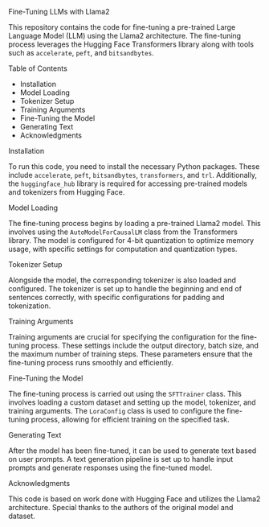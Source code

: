 Fine-Tuning LLMs with Llama2

This repository contains the code for fine-tuning a pre-trained Large Language Model (LLM) using the Llama2 architecture. The fine-tuning process leverages the Hugging Face Transformers library along with tools such as `accelerate`, `peft`, and `bitsandbytes`.

Table of Contents
- Installation
- Model Loading
- Tokenizer Setup
- Training Arguments
- Fine-Tuning the Model
- Generating Text
- Acknowledgments

Installation

To run this code, you need to install the necessary Python packages. These include `accelerate`, `peft`, `bitsandbytes`, `transformers`, and `trl`. Additionally, the `huggingface_hub` library is required for accessing pre-trained models and tokenizers from Hugging Face.

Model Loading

The fine-tuning process begins by loading a pre-trained Llama2 model. This involves using the `AutoModelForCausalLM` class from the Transformers library. The model is configured for 4-bit quantization to optimize memory usage, with specific settings for computation and quantization types.

Tokenizer Setup

Alongside the model, the corresponding tokenizer is also loaded and configured. The tokenizer is set up to handle the beginning and end of sentences correctly, with specific configurations for padding and tokenization.

Training Arguments

Training arguments are crucial for specifying the configuration for the fine-tuning process. These settings include the output directory, batch size, and the maximum number of training steps. These parameters ensure that the fine-tuning process runs smoothly and efficiently.

Fine-Tuning the Model

The fine-tuning process is carried out using the `SFTTrainer` class. This involves loading a custom dataset and setting up the model, tokenizer, and training arguments. The `LoraConfig` class is used to configure the fine-tuning process, allowing for efficient training on the specified task.

Generating Text

After the model has been fine-tuned, it can be used to generate text based on user prompts. A text generation pipeline is set up to handle input prompts and generate responses using the fine-tuned model.

Acknowledgments

This code is based on work done with Hugging Face and utilizes the Llama2 architecture. Special thanks to the authors of the original model and dataset.
